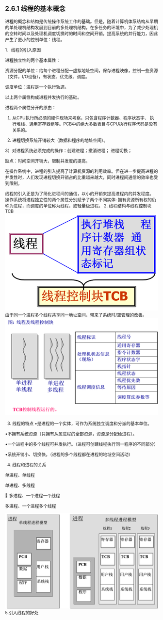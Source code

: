 ## 2.6.1 线程的基本概念

 进程的概念和结构是传统操作系统工作的基础。但是，随着计算机体系结构从早期的单处理机结构发展到目前的多处理机结构，在多任务的环境中，为了减少处理机的空转时间以及处理机调度切换时的时间和空间开销，提高系统的并行能力，因此产生了更小的控制单位：线程。

1．线程的引入原因

 进程独立性的两个基本属性：

 资源分配的单位：给每个进程分配一虚拟地址空间，保存进程映像，控制一些资源（文件，I/O设备），有状态、优先级、调度。

 调度单位：进程是一个执行轨迹。

 以上两个属性构成进程并发执行的基础。

 进程两个属性分开的原由：

 1) 从CPU执行所必须的硬件现场来考察，只包含程序计数器、程序状态字、 执行堆栈、通用寄存器组等。PCB中的绝大多数表目与CPU执行程序代码是没有关系的。

 2) 进程切换系统开销较大（数据和程序的地址空间）。

 3）对进程系统必须完成的操作：创建进程；撤消进程； 进程切换；

 缺点：时间空间开销大，限制并发度的提高。

 在操作系统中，进程的引入提高了计算机资源的利用效率。但在进一步提高进程的并发性时，人们发现进程切换开销占的比重越来越大，同时进程间通信的效率也受到限制。

 线程的引入正是为了简化进程间的通信，以小的开销来提高进程内的并发程度。
 操作系统将进程独立性的两个属性分别赋予了两个不同实体: 拥有资源所有权的仍称为进程，而调度的单位称为线程，或轻量级进程。
2. 线程结构与线程控制块TCB
   ![](assets/图片102.png)
    由于同一个进程多个线程共享同一地址空间，带来了系统时/空管理的改善。
   ![](assets/图片103.png)

3. 线程的特点 
•是进程的一个实体，可作为系统独立调度和分派的基本单位。

•不拥有系统资源（只拥有从属进程的全部资源，资源是分配给进程）。

•一个进程中的多个线程可并发执行。（进程可创建线程执行同一程序的不同部分）

•系统开销小、切换快。（进程的多个线程都在进程的地址空间活动）



4. 线程和进程的关系

 单进程、单线程

 单进程、多线程

  多进程、一个进程一个线程 

 多进程、一个进程多个线程

 >
![](assets/图片104.png)
5.引入线程的好处
